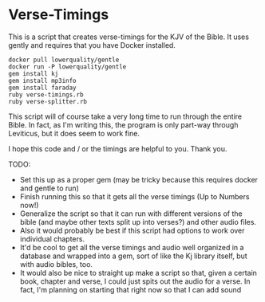 # Verse-Timings

This is a script that creates verse-timings for the KJV of the Bible. It uses
gently and requires that you have Docker installed.

```
docker pull lowerquality/gentle
docker run -P lowerquality/gentle
gem install kj
gem install mp3info
gem install faraday
ruby verse-timings.rb
ruby verse-splitter.rb
```

This script will of course take a very long time to run through the entire
Bible. In fact, as I'm writing this, the program is only part-way through
Leviticus, but it does seem to work fine.

I hope this code and / or the timings are helpful to you. Thank you.

TODO:

* Set this up as a proper gem (may be tricky because this requires docker and
gentle to run)
* Finish running this so that it gets all the verse timings (Up to Numbers now!)
* Generalize the script so that it can run with different versions of the bible
(and maybe other texts split up into verses?) and other audio files.
* Also it would probably be best if this script had options to work over
individual chapters.
* It'd be cool to get all the verse timings and audio well organized in a 
database and wrapped into a gem, sort of like the Kj library itself, but with
audio bibles, too.
* It would also be nice to straight up make a script so that, given a certain
book, chapter and verse, I could just spits out the audio for a verse. In fact,
I'm planning on starting that right now so that I can add sound 
